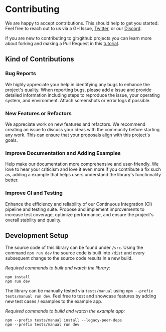 # Contributing

We are happy to accept contributions. This should help to get you started.
Feel free to reach out to us via a GH Issue, [Twitter](https://twitter.com/coconut_xr), or our [Discord](https://discord.gg/RbyaXJJaJM).

If you are new to contributing to git/github projects you can learn more about forking and making a Pull Request in this [tutorial](https://docs.github.com/en/get-started/quickstart/contributing-to-projects).

## Kind of Contributions

### Bug Reports

We highly appreciate your help in identifying any bugs to enhance the project's quality. When reporting bugs, please add a Issue and provide detailed information including steps to reproduce the issue, your operating system, and environment. Attach screenshots or error logs if possible.

### New Features or Refactors

We appreciate work on new features and refactors. We recommend creating an issue to discuss your ideas with the community before starting any work. This can ensure that your proposals align with this project's goals.

### Improve Documentation and Adding Examples

Help make our documentation more comprehensive and user-friendly. We love to hear your criticism and love it even more if you contribute a fix such as, adding a example that helps users understand the library's functionality better.

### Improve CI and Testing

Enhance the efficiency and reliability of our Continuous Integration (CI) pipeline and testing suite. Propose and implement improvements to increase test coverage, optimize performance, and ensure the project's overall stability and quality.

## Development Setup

The source code of this library can be found under `/src`. Using the command `npm run dev` the source code is built into `/dist` and every subsequent change to the source code results in a new build.

*Required commands to built and watch the library:*
```
npm install
npm run dev
```

The library can be manually tested via `tests/manual` using `npm --prefix tests/manual run dev`. Feel free to test and showcase features by adding new  test cases / examples to the example app.

*Required commands to build and watch the example app:*
```
npm --prefix tests/manual install --legacy-peer-deps
npm --prefix tests/manual run dev
```